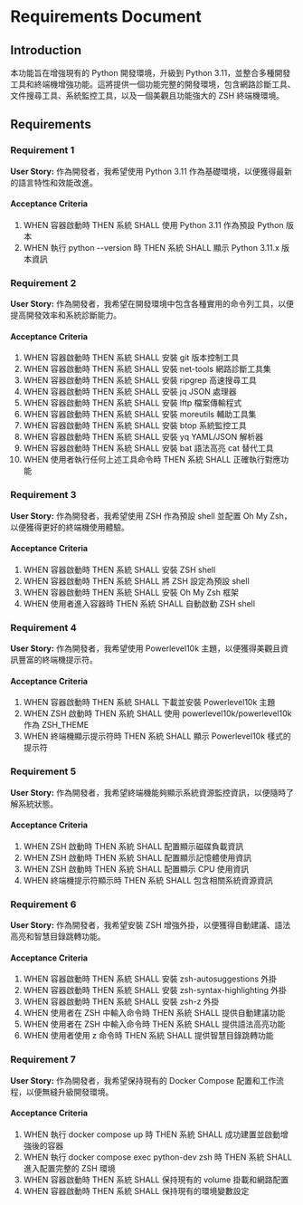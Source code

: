# Requirements Document

## Introduction

本功能旨在增強現有的 Python 開發環境，升級到 Python 3.11，並整合多種開發工具和終端機增強功能。這將提供一個功能完整的開發環境，包含網路診斷工具、文件搜尋工具、系統監控工具，以及一個美觀且功能強大的 ZSH 終端機環境。

## Requirements

### Requirement 1

**User Story:** 作為開發者，我希望使用 Python 3.11 作為基礎環境，以便獲得最新的語言特性和效能改進。

#### Acceptance Criteria

1. WHEN 容器啟動時 THEN 系統 SHALL 使用 Python 3.11 作為預設 Python 版本
2. WHEN 執行 python --version 時 THEN 系統 SHALL 顯示 Python 3.11.x 版本資訊

### Requirement 2

**User Story:** 作為開發者，我希望在開發環境中包含各種實用的命令列工具，以便提高開發效率和系統診斷能力。

#### Acceptance Criteria

1. WHEN 容器啟動時 THEN 系統 SHALL 安裝 git 版本控制工具
2. WHEN 容器啟動時 THEN 系統 SHALL 安裝 net-tools 網路診斷工具集
3. WHEN 容器啟動時 THEN 系統 SHALL 安裝 ripgrep 高速搜尋工具
4. WHEN 容器啟動時 THEN 系統 SHALL 安裝 jq JSON 處理器
5. WHEN 容器啟動時 THEN 系統 SHALL 安裝 lftp 檔案傳輸程式
6. WHEN 容器啟動時 THEN 系統 SHALL 安裝 moreutils 輔助工具集
7. WHEN 容器啟動時 THEN 系統 SHALL 安裝 btop 系統監控工具
8. WHEN 容器啟動時 THEN 系統 SHALL 安裝 yq YAML/JSON 解析器
9. WHEN 容器啟動時 THEN 系統 SHALL 安裝 bat 語法高亮 cat 替代工具
10. WHEN 使用者執行任何上述工具命令時 THEN 系統 SHALL 正確執行對應功能

### Requirement 3

**User Story:** 作為開發者，我希望使用 ZSH 作為預設 shell 並配置 Oh My Zsh，以便獲得更好的終端機使用體驗。

#### Acceptance Criteria

1. WHEN 容器啟動時 THEN 系統 SHALL 安裝 ZSH shell
2. WHEN 容器啟動時 THEN 系統 SHALL 將 ZSH 設定為預設 shell
3. WHEN 容器啟動時 THEN 系統 SHALL 安裝 Oh My Zsh 框架
4. WHEN 使用者進入容器時 THEN 系統 SHALL 自動啟動 ZSH shell

### Requirement 4

**User Story:** 作為開發者，我希望使用 Powerlevel10k 主題，以便獲得美觀且資訊豐富的終端機提示符。

#### Acceptance Criteria

1. WHEN 容器啟動時 THEN 系統 SHALL 下載並安裝 Powerlevel10k 主題
2. WHEN ZSH 啟動時 THEN 系統 SHALL 使用 powerlevel10k/powerlevel10k 作為 ZSH_THEME
3. WHEN 終端機顯示提示符時 THEN 系統 SHALL 顯示 Powerlevel10k 樣式的提示符

### Requirement 5

**User Story:** 作為開發者，我希望終端機能夠顯示系統資源監控資訊，以便隨時了解系統狀態。

#### Acceptance Criteria

1. WHEN ZSH 啟動時 THEN 系統 SHALL 配置顯示磁碟負載資訊
2. WHEN ZSH 啟動時 THEN 系統 SHALL 配置顯示記憶體使用資訊
3. WHEN ZSH 啟動時 THEN 系統 SHALL 配置顯示 CPU 使用資訊
4. WHEN 終端機提示符顯示時 THEN 系統 SHALL 包含相關系統資源資訊

### Requirement 6

**User Story:** 作為開發者，我希望安裝 ZSH 增強外掛，以便獲得自動建議、語法高亮和智慧目錄跳轉功能。

#### Acceptance Criteria

1. WHEN 容器啟動時 THEN 系統 SHALL 安裝 zsh-autosuggestions 外掛
2. WHEN 容器啟動時 THEN 系統 SHALL 安裝 zsh-syntax-highlighting 外掛
3. WHEN 容器啟動時 THEN 系統 SHALL 安裝 zsh-z 外掛
4. WHEN 使用者在 ZSH 中輸入命令時 THEN 系統 SHALL 提供自動建議功能
5. WHEN 使用者在 ZSH 中輸入命令時 THEN 系統 SHALL 提供語法高亮功能
6. WHEN 使用者使用 z 命令時 THEN 系統 SHALL 提供智慧目錄跳轉功能

### Requirement 7

**User Story:** 作為開發者，我希望保持現有的 Docker Compose 配置和工作流程，以便無縫升級開發環境。

#### Acceptance Criteria

1. WHEN 執行 docker compose up 時 THEN 系統 SHALL 成功建置並啟動增強後的容器
2. WHEN 執行 docker compose exec python-dev zsh 時 THEN 系統 SHALL 進入配置完整的 ZSH 環境
3. WHEN 容器啟動時 THEN 系統 SHALL 保持現有的 volume 掛載和網路配置
4. WHEN 容器啟動時 THEN 系統 SHALL 保持現有的環境變數設定